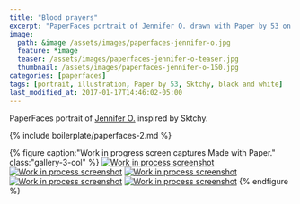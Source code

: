 ```yaml
---
title: "Blood prayers"
excerpt: "PaperFaces portrait of Jennifer O. drawn with Paper by 53 on an iPad."
image: 
  path: &image /assets/images/paperfaces-jennifer-o.jpg 
  feature: *image
  teaser: /assets/images/paperfaces-jennifer-o-teaser.jpg
  thumbnail: /assets/images/paperfaces-jennifer-o-150.jpg
categories: [paperfaces]
tags: [portrait, illustration, Paper by 53, Sktchy, black and white]
last_modified_at: 2017-01-17T14:46:02-05:00
---
```


PaperFaces portrait of [Jennifer O.](http://sktchy.com/nIj9DH ) inspired by Sktchy.

{% include boilerplate/paperfaces-2.md %}

{% figure caption:"Work in progress screen captures Made with Paper." class:"gallery-3-col" %}
[![Work in process screenshot](/assets/images/paperfaces-jennifer-o-process-1-600.jpg)](/assets/images/paperfaces-jennifer-o-process-1-lg.jpg)
[![Work in process screenshot](/assets/images/paperfaces-jennifer-o-process-2-600.jpg)](/assets/images/paperfaces-jennifer-o-process-2-lg.jpg)
[![Work in process screenshot](/assets/images/paperfaces-jennifer-o-process-3-600.jpg)](/assets/images/paperfaces-jennifer-o-process-3-lg.jpg)
[![Work in process screenshot](/assets/images/paperfaces-jennifer-o-process-4-600.jpg)](/assets/images/paperfaces-jennifer-o-process-4-lg.jpg)
[![Work in process screenshot](/assets/images/paperfaces-jennifer-o-process-5-600.jpg)](/assets/images/paperfaces-jennifer-o-process-5-lg.jpg)
{% endfigure %}
